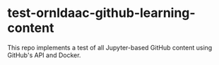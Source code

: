 # test-ornldaac-github-learning-content
This repo implements a test of all Jupyter-based GitHub content using GitHub's API and Docker.
